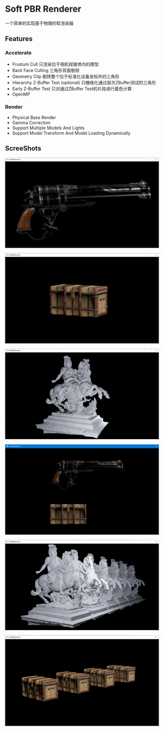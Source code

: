 # Soft PBR Renderer

一个简单的实现基于物理的软渲染器

## Features
### Accelerate
* Frustum Cull 只渲染位于相机视锥体内的模型
* Back Face Culling 三角形背面剔除
* Geometry Clip 剔除整个位于标准化设备坐标外的三角形
* Hierarchy Z-Buffer Test (optional) 只栅格化通过层次ZBuffer测试的三角形 
* Early Z-Buffer Test 只对通过ZBuffer Test的片段进行着色计算
* OpenMP
### Render
* Physical Base Render
* Gamma Correction
* Support Multiple Models And Lights
* Support Model Transform And Model Loading Dynamically

## ScreeShots
![cerberus](screenshots/cerberus.png)

![chest](screenshots/chest.png)

![statue](screenshots/statue.png)

![muti-models](screenshots/multi-models.png)

![statues](screenshots/statues.png)

![chests](screenshots/chests.png)
